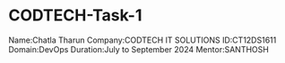 # CODTECH-Task-1
Name:Chatla Tharun
Company:CODTECH IT SOLUTIONS
ID:CT12DS1611
Domain:DevOps
Duration:July to September 2024
Mentor:SANTHOSH
